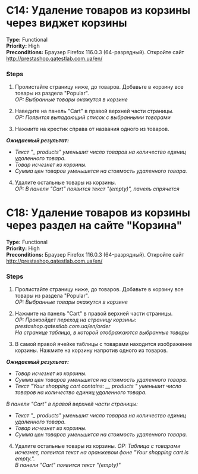 # C14: Удаление товаров из корзины через виджет корзины

**Type:** Functional  
**Priority:** High  
**Preconditions:** Браузер Firefox 116.0.3 (64-разрядный). Откройте сайт http://prestashop.qatestlab.com.ua/en/ 

### Steps
1. Пролистайте страницу ниже, до товаров. Добавьте в корзину все товары из раздела "Popular".  
*ОР: Выбранные товары окажутся в корзине*

2. Наведите на панель "Cart" в правой верхней части страницы.  
*ОР: Появится выпадающий список с выбранными товарами*

3. Нажмите на крестик справа от названия одного из товаров.

***Ожидаемый результат:***  
- *Текст "_ products" уменьшит число товаров на количество единиц удаленного товара.*
- *Товар исчезнет из корзины.*
- *Сумма цен товаров уменьшится на стоимость удаленного товара.*

4. Удалите остальные товары из корзины.  
*ОР: В панели "Cart" появится текст "(empty)", панель спрячется*

# C18: Удаление товаров из корзины через раздел на сайте "Корзина"

**Type:** Functional  
**Priority:** High  
**Preconditions:** Браузер Firefox 116.0.3 (64-разрядный). Откройте сайт http://prestashop.qatestlab.com.ua/en/ 

### Steps
1. Пролистайте страницу ниже, до товаров. Добавьте в корзину все товары из раздела "Popular".  
*ОР: Выбранные товары окажутся в корзине*

2. Нажмите на панель "Cart" в правой верхней части страницы.  
*ОР: Произойдет переход на страницу корзины: prestashop.qatestlab.com.ua/en/order  
На странице таблица, в которой отображаются выбранные товары*

3. В самой правой ячейке таблицы с товарами находится изображение корзины. Нажмите на корзину напротив одного из товаров.

***Ожидаемый результат:***  
- *Товар исчезнет из корзины.*
- *Сумма цен товаров уменьшится на стоимость удаленного товара.*
- *Текст "Your shopping cart contains: __ products " уменьшит число товаров на количество единиц удаленного товара.*

*В панели "Cart" в правой верхней части страницы:*
- *Текст "_ products" уменьшит число товаров на количество единиц удаленного товара.*
- *Товар исчезнет из корзины.*
- *Сумма цен товаров уменьшится на стоимость удаленного товара.*

4. Удалите остальные товары из корзины.
*ОР: Таблица с товарами исчезнет, появится текст на оранжевом фоне "Your shopping cart is empty.".  
В панели "Cart" появится текст "(empty)"*


